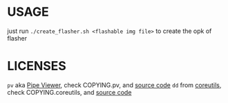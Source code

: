 USAGE
=====
just run `./create_flasher.sh <flashable img file>` to create the opk of flasher

LICENSES
========
`pv` aka [Pipe Viewer](http://www.ivarch.com/programs/pv.shtml), check COPYING.pv, and [source code](http://www.ivarch.com/programs/sources/pv-1.6.6.tar.bz2)
`dd` from [coreutils](https://www.gnu.org/software/coreutils), check COPYING.coreutils, and [source code](https://ftp.gnu.org/gnu/coreutils/coreutils-8.31.tar.xz)
